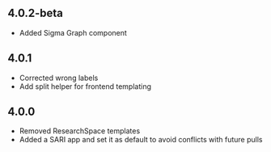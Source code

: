 ## 4.0.2-beta
- Added Sigma Graph component
## 4.0.1

- Corrected wrong labels
- Add split helper for frontend templating
## 4.0.0
- Removed ResearchSpace templates
- Added a SARI app and set it as default to avoid conflicts with future pulls